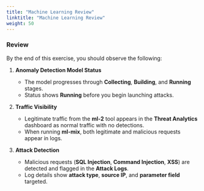 ```yaml
---
title: "Machine Learning Review"
linktitle: "Machine Learning Review"
weight: 50
---
```


### Review 

By the end of this exercise, you should observe the following:
	
1. **Anomaly Detection Model Status**  
   - The model progresses through **Collecting**, **Building**, and **Running** stages.  
   - Status shows **Running** before you begin launching attacks.

2. **Traffic Visibility**  
   - Legitimate traffic from the **ml-2** tool appears in the **Threat Analytics** dashboard as normal traffic with no detections.  
   - When running **ml-mix**, both legitimate and malicious requests appear in logs.

3. **Attack Detection**  
   - Malicious requests (**SQL Injection**, **Command Injection**, **XSS**) are detected and flagged in the **Attack Logs**.  
   - Log details show **attack type**, **source IP**, and **parameter field** targeted.


